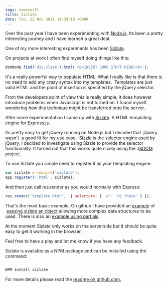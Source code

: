 ```yaml
---
tags: osmososft
title: Sizlate
date: Tue, 22 Nov 2011 14:39:18 +0000
---
```

Over the past year I have been experimenting with [Node.js](http://nodejs.org/). Its been a pretty interesting journey and I have learned a great deal.  
  
One of my more interesting experiments has been [Sizlate](https://github.com/simonmcmanus/sizlate/).  
  
On projects at work I often find myself doing things like this:  
```js
domNode.find('div.class').html('<b>INSERT SOME STUFF HERE</b>'); 
```
  
It's a really powerful way to populate HTML. What I really like is that there is no need to add any crazy syntax into my templates.  Templates are just valid HTML and the point of insertion is specified by the jQuery selector.  
  
From the developers point of view this is really simple, it does however introduce problems when Javascript is not turned on. I found myself wondering how this technique might be transferred onto the server.  
  
After some experimentation I came up with [Sizlate](https://github.com/simonmcmanus/sizlate/). A HTML templating engine for Express.js.  
  
Its pretty easy to get jQuery running on Node.js but I decided that  jQuery wasn't  a good fit for my use case.  [Sizzle](http://sizzlejs.com/ "sizzle") is the selector engine used by jQuery, I decided to investigate using Sizzle to provide the selector functionality. It turned out that this works quite nicely using the J[SDOM](https://github.com/tmpvar/jsdom) project.  
  
To use Sizlate you simple need to register it as your templating engine:  

```js
var sizlate = require('sizlate'); 
app.register('.html', sizlate);
```
 
  
And then just call res.render as you would normally with Express:  
 
```js
res.render('template.html',  { selectors: { 'a': 'hi there' } });
```
  
That's the most basic example. On github I have provided an [example](https://github.com/simonmcmanus/sizlate/tree/master/examples) of  [passing sizlate an object](https://github.com/simonmcmanus/sizlate/tree/master/examples/object) allowing more complex data structures to be used. There is also an [example using partials](https://github.com/simonmcmanus/sizlate/tree/master/examples/partial).  
  
At the moment Sizlate only works on the serverside but it should be quite easy to get it working in the browser.  
  
Feel free to have a play and let me know if you have any feedback.  
  
Sizlate is available as a NPM package and can be installed using the command:  
```js

NPM install sizlate
```
 
    
For more details please read the [readme on github.com.](https://github.com/simonmcmanus/sizlate)
